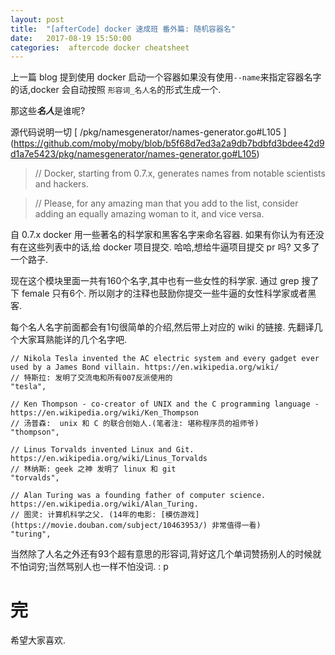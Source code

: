 ```yaml
---
layout: post
title:  "[afterCode] docker 速成班 番外篇: 随机容器名"
date:   2017-08-19 15:50:00
categories:  aftercode docker cheatsheet
---
```


上一篇 blog 提到使用 docker 启动一个容器如果没有使用`--name`来指定容器名字的话,docker 会自动按照 `形容词_名人名`的形式生成一个.

那这些***名人***是谁呢?

源代码说明一切 [ /pkg/namesgenerator/names-generator.go#L105 ]
(https://github.com/moby/moby/blob/b5f68d7ed3a2a9db7bdbfd3bdee42d9d1a7e5423/pkg/namesgenerator/names-generator.go#L105)

>// Docker, starting from 0.7.x, generates names from notable scientists and hackers.

>// Please, for any amazing man that you add to the list, consider adding an equally amazing woman to it, and vice versa.

自 0.7.x docker 用一些著名的科学家和黑客名字来命名容器. 如果有你认为有还没有在这些列表中的话,给 docker 项目提交. 哈哈,想给牛逼项目提交 pr 吗? 又多了一个路子.

现在这个模块里面一共有160个名字,其中也有一些女性的科学家. 通过 grep 搜了下 female 只有6个. 所以刚才的注释也鼓励你提交一些牛逼的女性科学家或者黑客.

每个名人名字前面都会有1句很简单的介绍,然后带上对应的 wiki 的链接. 先翻译几个大家耳熟能详的几个名字吧.

```
// Nikola Tesla invented the AC electric system and every gadget ever used by a James Bond villain. https://en.wikipedia.org/wiki/
// 特斯拉: 发明了交流电和所有007反派使用的
"tesla",

// Ken Thompson - co-creator of UNIX and the C programming language - https://en.wikipedia.org/wiki/Ken_Thompson
// 汤普森:  unix 和 C 的联合创始人.(笔者注: 堪称程序员的祖师爷)
"thompson",

// Linus Torvalds invented Linux and Git. https://en.wikipedia.org/wiki/Linus_Torvalds
// 林纳斯: geek 之神 发明了 linux 和 git
"torvalds",

// Alan Turing was a founding father of computer science. https://en.wikipedia.org/wiki/Alan_Turing.
// 图灵: 计算机科学之父. (14年的电影: [模仿游戏](https://movie.douban.com/subject/10463953/) 非常值得一看)
"turing",
```

当然除了人名之外还有93个超有意思的形容词,背好这几个单词赞扬别人的时候就不怕词穷;当然骂别人也一样不怕没词. : p


# 完
希望大家喜欢.